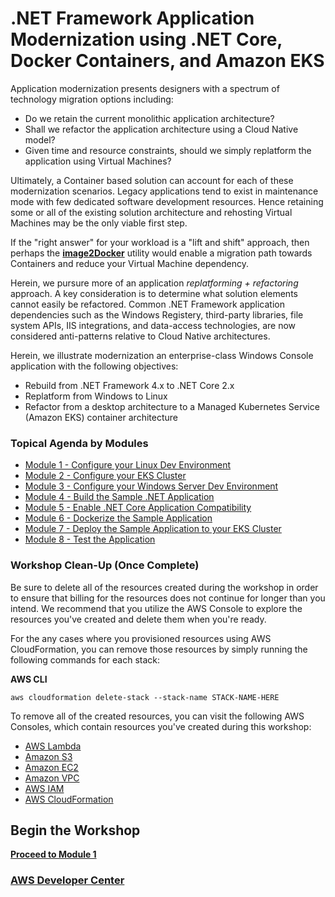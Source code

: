 
# .NET Framework Application Modernization using .NET Core, Docker Containers, and Amazon EKS

Application modernization presents designers with a spectrum of technology migration options including:

* Do we retain the current monolithic application architecture?
* Shall we refactor the application architecture using a Cloud Native model?
* Given time and resource constraints, should we simply replatform the application using Virtual Machines?

Ultimately, a Container based solution can account for each of these modernization scenarios.  Legacy applications tend to exist in maintenance mode with few dedicated software development resources.  Hence retaining some or all of the existing solution architecture and rehosting Virtual Machines may be the only viable first step.

If the "right answer" for your workload is a "lift and shift" approach, then perhaps the **[image2Docker](https://github.com/docker/communitytools-image2docker-win)** utility would enable a migration path towards Containers and reduce your Virtual Machine dependency. 

Herein, we pursure more of an application *replatforming + refactoring* approach.  A key consideration is to determine what solution elements cannot easily be refactored. Common .NET Framework application dependencies such as the Windows Registery, third-party libraries, file system APIs, IIS integrations, and data-access technologies, are now considered anti-patterns relative to Cloud Native architectures.  

Herein, we illustrate modernization an enterprise-class Windows Console application with the following objectives:

* Rebuild from .NET Framework 4.x to .NET Core 2.x
* Replatform from Windows to Linux
* Refactor from a desktop architecture to a Managed Kubernetes Service (Amazon EKS) container architecture


### Topical Agenda by Modules

* [Module 1 - Configure your Linux Dev Environment](/module-1)
* [Module 2 - Configure your EKS Cluster](/module-2)
* [Module 3 - Configure your Windows Server Dev Environment](/module-3)
* [Module 4 - Build the Sample .NET Application](/module-4)
* [Module 5 - Enable .NET Core Application Compatibility](/module-5)
* [Module 6 - Dockerize the Sample Application](/module-6)
* [Module 7 - Deploy the Sample Application to your EKS Cluster](/module-7)
* [Module 8 - Test the Application](/module-8)


### Workshop Clean-Up (Once Complete)
Be sure to delete all of the resources created during the workshop in order to ensure that billing for the resources does not continue for longer than you intend.  We recommend that you utilize the AWS Console to explore the resources you've created and delete them when you're ready.

For the any cases where you provisioned resources using AWS CloudFormation, you can remove those resources by simply running the following commands for each stack:

__AWS CLI__
```
aws cloudformation delete-stack --stack-name STACK-NAME-HERE
```

To remove all of the created resources, you can visit the following AWS Consoles, which contain resources you've created during this workshop:

* [AWS Lambda](https://console.aws.amazon.com/lambda/home)
* [Amazon S3](https://console.aws.amazon.com/s3/home)
* [Amazon EC2](https://console.aws.amazon.com/ec2/home)
* [Amazon VPC](https://console.aws.amazon.com/vpc/home)
* [AWS IAM](https://console.aws.amazon.com/iam/home)
* [AWS CloudFormation](https://console.aws.amazon.com/cloudformation/home)


## Begin the Workshop

**[Proceed to Module 1](/module-1)**


### [AWS Developer Center](https://developer.aws)






















